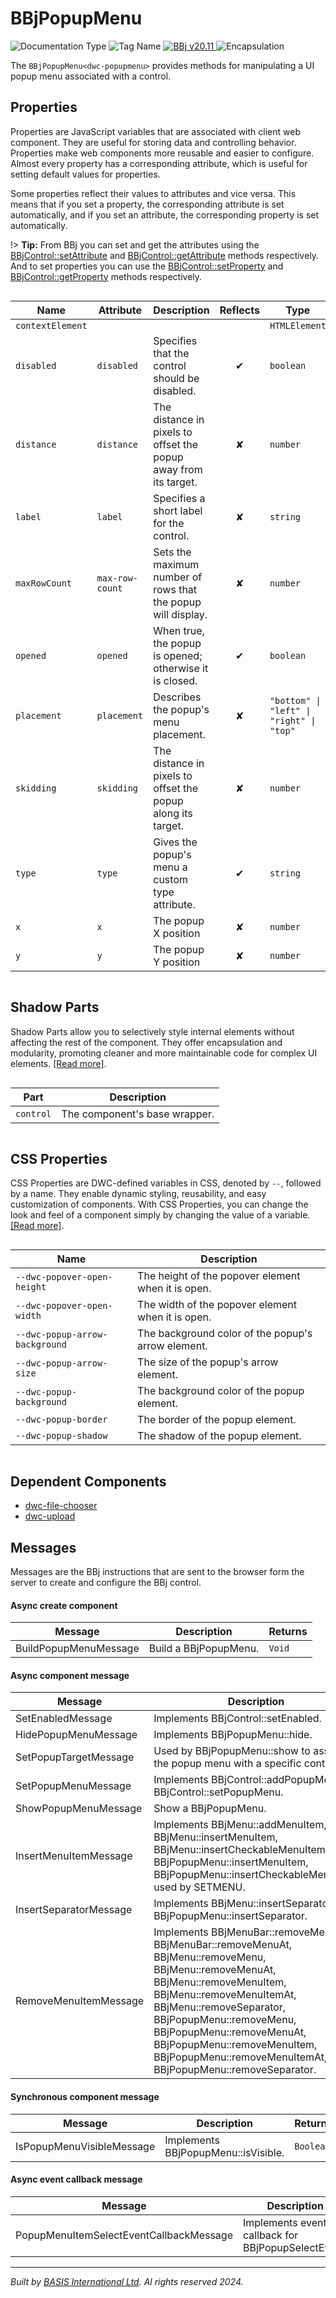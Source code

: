 # BBjPopupMenu
![Documentation Type](https://img.shields.io/badge/Documentation-dwc-%23006aff) ![Tag Name](https://img.shields.io/badge/Component-dwc--popupmenu-%23006aff) <a href="https://documentation.basis.cloud/BASISHelp/WebHelp/bbjobjects/SysGui/bbjpopupmenu/bbjpopupmenu.htm?Highlight=BBjPopupmenu" title="The BBj Control Name">
      <img src="https://img.shields.io/badge/Control-BBjPopupMenu &#8599;-%23006aff" alt="BBj v20.11" />
    </a> ![Encapsulation](https://img.shields.io/badge/Encapsulation-shadow-%23006aff)

The `BBjPopupMenu<dwc-popupmenu>` provides methods for manipulating a UI popup menu associated with a control.


## Properties 


Properties are JavaScript variables that are associated with client web component.
They are useful for storing data and controlling behavior. Properties make web components more reusable and easier to configure.
Almost every property has a corresponding attribute, which is useful for setting default values for properties.

Some properties reflect their values to attributes and vice versa. This means that if you set a property, the corresponding attribute is set automatically, and if you set an attribute, the corresponding property is set automatically.

!> **Tip:** From BBj you can set and get the attributes using the [BBjControl::setAttribute](https://documentation.basis.cloud/BASISHelp/WebHelp/bbjobjects/SysGui/bbjcontrol/BBjControl_setAttribute.htm)
and [BBjControl::getAttribute](https://documentation.basis.cloud/BASISHelp/WebHelp/bbjobjects/SysGui/bbjcontrol/BBjControl_getAttribute.htm) methods respectively.
And to set properties you can use the [BBjControl::setProperty](https://documentation.basis.cloud/BASISHelp/WebHelp/bbjobjects/SysGui/bbjcontrol/BBjControl_setProperty.htm) and [BBjControl::getProperty](https://documentation.basis.cloud/BASISHelp/WebHelp/bbjobjects/SysGui/bbjcontrol/BBjControl_getProperty.htm) methods respectively.
<div style="overflow-x: auto;">

| Name               | Attribute         | Description                                                      | Reflects | Type                                       | Default   |
| ------------------ | ----------------- | ---------------------------------------------------------------- | :------: | ------------------------------------------ | --------- |
| ``contextElement`` |                   |                                                                  |          | ``HTMLElement``                            |           |
| ``disabled``       | ``disabled``      | Specifies that the control should be disabled.                   | &#x2714; | ``boolean``                                |           |
| ``distance``       | ``distance``      | The distance in pixels to offset the popup away from its target. | &#x2718; | ``number``                                 | ``0``     |
| ``label``          | ``label``         | Specifies a short label for the control.                         | &#x2718; | ``string``                                 | ``''``    |
| ``maxRowCount``    | ``max-row-count`` | Sets the maximum number of rows that the popup will display.     | &#x2718; | ``number``                                 |           |
| ``opened``         | ``opened``        | When true, the popup is opened; otherwise it is closed.          | &#x2714; | ``boolean``                                | ``false`` |
| ``placement``      | ``placement``     | Describes the popup's menu placement.                            | &#x2718; | ``"bottom" \| "left" \| "right" \| "top"`` |           |
| ``skidding``       | ``skidding``      | The distance in pixels to offset the popup along its target.     | &#x2718; | ``number``                                 | ``0``     |
| ``type``           | ``type``          | Gives the popup's menu a custom type attribute.                  | &#x2714; | ``string``                                 | ``''``    |
| ``x``              | ``x``             | The popup X position                                             | &#x2718; | ``number``                                 | ``0``     |
| ``y``              | ``y``             | The popup Y position                                             | &#x2718; | ``number``                                 | ``0``     |


</div>

## Shadow Parts


Shadow Parts allow you to selectively style internal elements without affecting the rest of the component.
They offer encapsulation and modularity, promoting cleaner and more maintainable code for complex UI elements. [[Read more]](theme-engine/css-shadow-parts).
<div style="overflow-x: auto;">

| Part        | Description                   |
| ----------- | ----------------------------- |
| ``control`` | The component's base wrapper. |


</div>

## CSS Properties


CSS Properties are DWC-defined variables in CSS, denoted by `--`, followed by a name.
They enable dynamic styling, reusability, and easy customization of components.
With CSS Properties, you can change the look and feel of a component simply by changing the value of a variable.
[[Read more]](theme-engine/css-variables).
<div style="overflow-x: auto;">

| Name                             | Description                                        |
| -------------------------------- | -------------------------------------------------- |
| ``--dwc-popover-open-height``    | The height of the popover element when it is open. |
| ``--dwc-popover-open-width``     | The width of the popover element when it is open.  |
| ``--dwc-popup-arrow-background`` | The background color of the popup's arrow element. |
| ``--dwc-popup-arrow-size``       | The size of the popup's arrow element.             |
| ``--dwc-popup-background``       | The background color of the popup element.         |
| ``--dwc-popup-border``           | The border of the popup element.                   |
| ``--dwc-popup-shadow``           | The shadow of the popup element.                   |


</div>

## Dependent Components

- [dwc-file-chooser](web-components/dwc-file-chooser.md)
- [dwc-upload](web-components/dwc-upload.md)


## Messages

Messages are the BBj instructions that are sent to the browser form the server to create and configure the BBj control.<!-- tabs:start -->

#### **Async create component**

| Message               | Description           | Returns  |
| --------------------- | --------------------- | -------- |
| BuildPopupMenuMessage | Build a BBjPopupMenu. | ``Void`` |


#### **Async component message**

| Message                | Description                                                                                                                                                                                                                                                                                                                               | Returns  |
| ---------------------- | ----------------------------------------------------------------------------------------------------------------------------------------------------------------------------------------------------------------------------------------------------------------------------------------------------------------------------------------- | -------- |
| SetEnabledMessage      | Implements BBjControl::setEnabled.                                                                                                                                                                                                                                                                                                        | ``Void`` |
| HidePopupMenuMessage   | Implements BBjPopupMenu::hide.                                                                                                                                                                                                                                                                                                            | ``Void`` |
| SetPopupTargetMessage  | Used by BBjPopupMenu::show to associate the popup menu with a specific control.                                                                                                                                                                                                                                                           | ``Void`` |
| SetPopupMenuMessage    | Implements BBjControl::addPopupMenu, BBjControl::setPopupMenu.                                                                                                                                                                                                                                                                            | ``Void`` |
| ShowPopupMenuMessage   | Show a BBjPopupMenu.                                                                                                                                                                                                                                                                                                                      | ``Void`` |
| InsertMenuItemMessage  | Implements BBjMenu::addMenuItem, BBjMenu::insertMenuItem, BBjMenu::insertCheckableMenuItem, BBjPopupMenu::insertMenuItem, BBjPopupMenu::insertCheckableMenuItem; used by SETMENU.                                                                                                                                                         | ``Void`` |
| InsertSeparatorMessage | Implements BBjMenu::insertSeparator and BBjPopupMenu::insertSeparator.                                                                                                                                                                                                                                                                    | ``Void`` |
| RemoveMenuItemMessage  | Implements BBjMenuBar::removeMenu, BBjMenuBar::removeMenuAt, BBjMenu::removeMenu, BBjMenu::removeMenuAt, BBjMenu::removeMenuItem, BBjMenu::removeMenuItemAt, BBjMenu::removeSeparator, BBjPopupMenu::removeMenu, BBjPopupMenu::removeMenuAt, BBjPopupMenu::removeMenuItem, BBjPopupMenu::removeMenuItemAt, BBjPopupMenu::removeSeparator. | ``Void`` |


#### **Synchronous component message**

| Message                   | Description                         | Returns     |
| ------------------------- | ----------------------------------- | ----------- |
| IsPopupMenuVisibleMessage | Implements BBjPopupMenu::isVisible. | ``Boolean`` |


#### **Async event callback message**

| Message                                 | Description                                        | Returns  |
| --------------------------------------- | -------------------------------------------------- | -------- |
| PopupMenuItemSelectEventCallbackMessage | Implements event callback for BBjPopupSelectEvent. | ``Void`` |


<!-- tabs:end -->



----------------------------------------------
*Built by [BASIS International Ltd](https://www.basis.cloud/). Al rights reserved 2024.*
